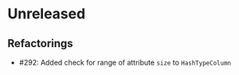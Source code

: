 # Unreleased

## Refactorings

* #292: Added check for range of attribute `size` to `HashTypeColumn`

